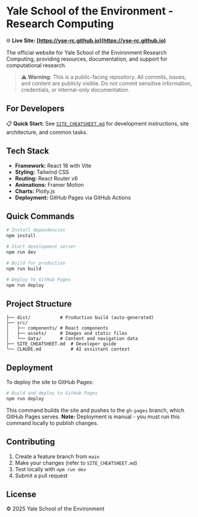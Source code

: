# Yale School of the Environment - Research Computing

🌐 **Live Site: [https://yse-rc.github.io](https://yse-rc.github.io)**

The official website for Yale School of the Environment Research Computing, providing resources, documentation, and support for computational research.

> ⚠️ **Warning:** This is a public-facing repository. All commits, issues, and content are publicly visible. Do not commit sensitive information, credentials, or internal-only documentation.

## For Developers

📋 **Quick Start:** See [`SITE_CHEATSHEET.md`](SITE_CHEATSHEET.md) for development instructions, site architecture, and common tasks.

## Tech Stack

- **Framework:** React 18 with Vite
- **Styling:** Tailwind CSS
- **Routing:** React Router v6
- **Animations:** Framer Motion
- **Charts:** Plotly.js
- **Deployment:** GitHub Pages via GitHub Actions

## Quick Commands

```bash
# Install dependencies
npm install

# Start development server
npm run dev

# Build for production
npm run build

# Deploy to GitHub Pages
npm run deploy
```

## Project Structure

```
├── dist/           # Production build (auto-generated)
├── src/
│   ├── components/ # React components
│   ├── assets/     # Images and static files
│   └── data/       # Content and navigation data
├── SITE_CHEATSHEET.md  # Developer guide
└── CLAUDE.md           # AI assistant context
```

## Deployment

To deploy the site to GitHub Pages:

```bash
# Build and deploy to GitHub Pages
npm run deploy
```

This command builds the site and pushes to the `gh-pages` branch, which GitHub Pages serves. **Note:** Deployment is manual - you must run this command locally to publish changes.

## Contributing

1. Create a feature branch from `main`
2. Make your changes (refer to `SITE_CHEATSHEET.md`)
3. Test locally with `npm run dev`
4. Submit a pull request

## License

© 2025 Yale School of the Environment